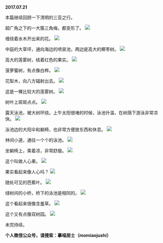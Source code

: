 
          
**2017.07.21**

本篇继续回顾一下清明的三亚之行。

超广角之下的一大簇三角梅，都变形了。
![](https://mmbiz.qlogo.cn/mmbiz_jpg/uDI3FLln00bIlth3s7ibV8ibul3Adumm1axghuiblsuScmWZhZmkrajSNVsw4nyEmSJdv9NLauMRzicA6syZQiahD6Q/0?wx_fmt=jpeg)


缠绕着水木开出来的花。
![](https://mmbiz.qlogo.cn/mmbiz_jpg/uDI3FLln00bIlth3s7ibV8ibul3Adumm1aC8SRkYwafl9dhhDlmuI2ibje6H4H97JpZPoqjdwJZjgm4fBZ4FxJRlA/0?wx_fmt=jpeg)


中庭的大草坪，通向海边的喷泉池，两边是高大的椰枣树。
![](https://mmbiz.qlogo.cn/mmbiz_jpg/uDI3FLln00bIlth3s7ibV8ibul3Adumm1aUeBPKPpunPlKpV0APicdlwkpU5pfqoiaFcyzVA0bpdSYdbicvjTzmZ03g/0?wx_fmt=jpeg)


高大的莲雾树，结着红色的果实。
![](https://mmbiz.qlogo.cn/mmbiz_jpg/uDI3FLln00bIlth3s7ibV8ibul3Adumm1aKGVaulIUv8RibKeHe4JZu0jpFlUuFhQibtn7W0vT2cMzGN9Mghdjic1iaw/0?wx_fmt=jpeg)


菠萝蜜树，有点像白桦。
![](https://mmbiz.qlogo.cn/mmbiz_jpg/uDI3FLln00bIlth3s7ibV8ibul3Adumm1azTcEm3QbSS7XsHHEmYrDfgTDylmyicRXliakUX2m72llHicFDTeicoVecw/0?wx_fmt=jpeg)


花梨木，向八方辐射出去。
![](https://mmbiz.qlogo.cn/mmbiz_jpg/uDI3FLln00bIlth3s7ibV8ibul3Adumm1aTEiaX2v0q9kRwwU1aRXtBKPXHyRCtKR8qUGz8319gOib6hJfGkpPGpIg/0?wx_fmt=jpeg)


这是一棵比较大的莲雾树。
![](https://mmbiz.qlogo.cn/mmbiz_jpg/uDI3FLln00bIlth3s7ibV8ibul3Adumm1aasicMOnajrWDjO9fNj93ZLZicxks3vKeNm7KXQrOpf7ozMcvMgsStJGg/0?wx_fmt=jpeg)


树叶上斑斑点点。
![](https://mmbiz.qlogo.cn/mmbiz_jpg/uDI3FLln00bIlth3s7ibV8ibul3Adumm1axaPhPpm9ibjmCWx9P6TPiciczZVbCmv9PmhA70ibdibPXjFdnxpbpoInqEA/0?wx_fmt=jpeg)


露天泳池，被大树环绕。上午太阳很堵的时候，泳池升温，在树荫下游泳非常凉快。
![](https://mmbiz.qlogo.cn/mmbiz_jpg/uDI3FLln00bIlth3s7ibV8ibul3Adumm1af3icPcYvso0ydy8wNibDQTZcQaaibZVYX4BtOahdM4mU5dAbJHWwe6icug/0?wx_fmt=jpeg)


泳池边的大阳伞和躺椅，也非常方便放东西和休息。
![](https://mmbiz.qlogo.cn/mmbiz_jpg/uDI3FLln00bIlth3s7ibV8ibul3Adumm1aGAUCdA9N5fQeayCYLmtvqAYpU3NUBq7yGib0GB6djnGAqtTQD6DfbeA/0?wx_fmt=jpeg)


林间小道，通往一个个的泳池。
![](https://mmbiz.qlogo.cn/mmbiz_jpg/uDI3FLln00bIlth3s7ibV8ibul3Adumm1aL4TwAnUZZHTRNgVGYJS0Hubwic1EPLvWDGYknf8AucXJzTxSO3QibbKQ/0?wx_fmt=jpeg)


坐躺椅上，乘着凉，非常舒服。
![](https://mmbiz.qlogo.cn/mmbiz_jpg/uDI3FLln00bIlth3s7ibV8ibul3Adumm1aTpq9mMnpbobHopEgX00aTNdUZqia0xZP7jHDXIYpZqH0C4H4QJyMhNg/0?wx_fmt=jpeg)


这个叫做人心果。
![](https://mmbiz.qlogo.cn/mmbiz_jpg/uDI3FLln00bIlth3s7ibV8ibul3Adumm1agPu4PciayS496z8wwO3lj5IwE50lMWPBIHhNju2bxwSI7XraBcxmzdA/0?wx_fmt=jpeg)


果实看起来像人心吗？
![](https://mmbiz.qlogo.cn/mmbiz_jpg/uDI3FLln00bIlth3s7ibV8ibul3Adumm1aZQkx533gibkYfwicy40yg2pGjKaftgnIe2xpCJia01n5wAtunyaCtfkFg/0?wx_fmt=jpeg)


随处可见的芭蕉叶。
![](https://mmbiz.qlogo.cn/mmbiz_jpg/uDI3FLln00bIlth3s7ibV8ibul3Adumm1aqxjszZh8iczGpx55pNh6Viav2GMnZ5icdBGXMy3blfg6S22C42E9ELfQQ/0?wx_fmt=jpeg)


绿树间的小桥，桥下的泳池是相同的。
![](https://mmbiz.qlogo.cn/mmbiz_jpg/uDI3FLln00bIlth3s7ibV8ibul3Adumm1aP4FJEtiawjp5CicBv15wmFkBD4ag8Nf2OAucTicxx2Xn8mJjS0iaiad6RDQ/0?wx_fmt=jpeg)


这个看起来很像含羞草。
![](https://mmbiz.qlogo.cn/mmbiz_jpg/uDI3FLln00bIlth3s7ibV8ibul3Adumm1aXe9cLxkI3E9cWxcicXZoibcnaH07OibpMtxPqmic9oAEdqbvNjS6FBoNRw/0?wx_fmt=jpeg)


这个又有点像双树园。
![](https://mmbiz.qlogo.cn/mmbiz_jpg/uDI3FLln00bIlth3s7ibV8ibul3Adumm1agRJz5xcNyqibjMq4ZngGwI13Z3ZN8eDcJddGfw5AZYGA7n3clkIWkJQ/0?wx_fmt=jpeg)


未完待续。


**个人微信公众号，请搜索：摹喵居士（momiaojushi）**

        